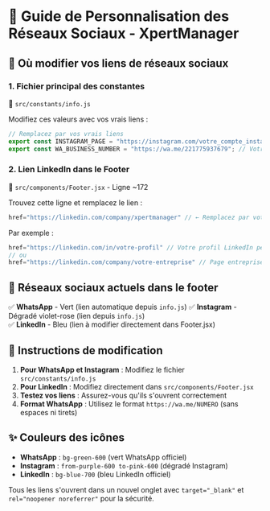 # 🔗 Guide de Personnalisation des Réseaux Sociaux - XpertManager

## 📍 Où modifier vos liens de réseaux sociaux

### 1. **Fichier principal des constantes**
📁 `src/constants/info.js`

Modifiez ces valeurs avec vos vrais liens :

```javascript
// Remplacez par vos vrais liens
export const INSTAGRAM_PAGE = "https://instagram.com/votre_compte_instagram";
export const WA_BUSINESS_NUMBER = "https://wa.me/221775937679"; // Votre numéro WhatsApp
```

### 2. **Lien LinkedIn dans le Footer**
📁 `src/components/Footer.jsx` - Ligne ~172

Trouvez cette ligne et remplacez le lien :
```javascript
href="https://linkedin.com/company/xpertmanager" // ← Remplacez par votre lien LinkedIn
```

Par exemple :
```javascript
href="https://linkedin.com/in/votre-profil" // Votre profil LinkedIn personnel
// ou
href="https://linkedin.com/company/votre-entreprise" // Page entreprise LinkedIn
```

## 🎨 Réseaux sociaux actuels dans le footer

✅ **WhatsApp** - Vert (lien automatique depuis `info.js`)
✅ **Instagram** - Dégradé violet-rose (lien depuis `info.js`)  
✅ **LinkedIn** - Bleu (lien à modifier directement dans Footer.jsx)

## 📝 Instructions de modification

1. **Pour WhatsApp et Instagram** : Modifiez le fichier `src/constants/info.js`
2. **Pour LinkedIn** : Modifiez directement dans `src/components/Footer.jsx`
3. **Testez vos liens** : Assurez-vous qu'ils s'ouvrent correctement
4. **Format WhatsApp** : Utilisez le format `https://wa.me/NUMERO` (sans espaces ni tirets)

## ✨ Couleurs des icônes

- **WhatsApp** : `bg-green-600` (vert WhatsApp officiel)
- **Instagram** : `from-purple-600 to-pink-600` (dégradé Instagram)
- **LinkedIn** : `bg-blue-700` (bleu LinkedIn officiel)

Tous les liens s'ouvrent dans un nouvel onglet avec `target="_blank"` et `rel="noopener noreferrer"` pour la sécurité.
